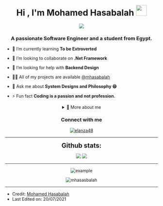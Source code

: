
<h1 align="center">Hi , I'm Mohamed Hasabalah <img src="https://media.giphy.com/media/hvRJCLFzcasrR4ia7z/giphy.gif" width="35"></h1>
<p align="center">
  <a href="https://github.com/DenverCoder1/readme-typing-svg"><img src="https://readme-typing-svg.herokuapp.com?lines=Software+Engineer;DS%20|%20AI%20|%20ML%20Enthusiast;.Net%20Developer;Always%20learning%20new%20things&center=true&width=500&height=50"></a>

<h3 font-size="20" align="center">A passionate Software Engineer and a student from Egypt.</h3>


- 🌱 I’m currently learning **To be Extroverted** 

- 👯 I’m looking to collaborate on **.Net Framework**

- 🤝 I’m looking for help with **Backend Design**

- 👨‍💻 All of my projects are available [@mhasabalah](github.com/mhasabalah)

- 💬 Ask me about **System Designs and Philosophy 😆**

- ⚡ Fun fact **Coding is a passion and not profession.**

<details align="center">
<summary>🔬 More about me</summary>

<h2 align="center"><u><b>Knowledge Base</b></u></h2>

<h3 align="center">Languages</h3>
<p align="center">

  <a href="https://docs.microsoft.com/en-us/dotnet/csharp/" target="_blank"> 
    <img src=https://img.shields.io/badge/C%23-239120?style=for-the-badge&logo=c-sharp&logoColor=white
      alt="c#"/>
  </a> 
  
   <a href="https://www.cplusplus.com/" target="_blank"> 
    <img src=https://img.shields.io/badge/C%2B%2B-00599C?style=for-the-badge&logo=c%2B%2B&logoColor=white
      alt="c++"/>
  </a> 
 
  <a href="https://developer.mozilla.org/en-US/docs/Web/JavaScript" target="_blank"> 
    <img src="https://img.shields.io/badge/Javascript-F7DF1E.svg?style=for-the-badge&logo=javascript&logoColor=black"
      alt="javascript"/> 
  </a>
  <a href="https://www.w3.org/html/" target="_blank"> 
    <img src="https://img.shields.io/badge/html-E34F26.svg?style=for-the-badge&logo=html5&logoColor=white"
      alt="html5"/> 
  </a>
  <a href="https://www.w3schools.com/css/" target="_blank">
    <img src="https://img.shields.io/badge/css-1572B6.svg?style=for-the-badge&logo=css3&logoColor=white"
      alt="css3"/>
  </a>
  
   <a href="https://pythonprogramming.net/" target="_blank">
    <img src=https://img.shields.io/badge/Python-FFD43B?style=for-the-badge&logo=python&logoColor=darkgreen
      alt="python"/>
  </a>
  
  
</p>

<h3 align="center">Framework</h3>
<p align="center">
  <a href="https://dotnet.microsoft.com/" target="_blank">
    <img src="https://img.shields.io/badge/.NET-512BD4?style=for-the-badge&logo=dotnet&logoColor=white" alt=".Net"/> 
  </a>
      <a href="https://getbootstrap.com" target="_blank">
    <img src="https://img.shields.io/badge/bootstrap-7952B3.svg?style=for-the-badge&logo=bootstrap&logoColor=white"
      alt="bootstrap"/>
  </a>
  <a href="https://jquery.com/" target="_blank">
    <img src="https://img.shields.io/badge/jquery-0769AD.svg?style=for-the-badge&logo=jquery&logoColor=white" alt="jquery"/> 
  </a>
  

  
</p>

<h3 align="center">Version Control & CI/CD</h3>
<p align="center">
  <a href="https://git-scm.com/" target="_blank">
    <img src="https://img.shields.io/badge/git-F05032.svg?style=for-the-badge&logo=git&logoColor=white"
      alt="git"/>
  </a>
  <a href="https://github.com/ELanza-48" target="_blank">
    <img src="https://img.shields.io/badge/github-181717.svg?style=for-the-badge&logo=github&logoColor=white" alt="github" />
  </a>
  <a href="https://gitlab.com/Elanza-48" target="_blank">
    <img src="https://img.shields.io/badge/gitlab-181717.svg?style=for-the-badge&logo=gitlab&logoColor=white"
      alt="git"/>
  </a>
    <a href="https://www.docker.com/" target="_blank">
    <img src="https://img.shields.io/badge/docker-2496ED.svg?style=for-the-badge&logo=docker&logoColor=white"
      alt="docker"/>
  </a>
  <a href="https://www.jenkins.io" target="_blank"> 
    <img src="https://img.shields.io/badge/jenkins-D24939.svg?style=for-the-badge&logo=jenkins&logoColor=white" alt="jenkins"/> 
  </a>
</p>


<h3 align="center">Preferred IDEs  & Tools :</h3>
<p align="center"> 
  <a href="https://eclipse.org" target="_blank">
    <img src="https://img.shields.io/badge/eclipse-2C2255.svg?style=for-the-badge&logo=eclipse&logoColor=white" alt="eclipse IDE"/> 
  </a>
  <a href="https://code.visualstudio.com/" target="_blank">
    <img src="https://img.shields.io/badge/vscode-007ACC.svg?style=for-the-badge&logo=visualstudiocode&logoColor=white" alt="vsCode"/> 
  </a>
  <a href="https://www.jetbrains.com/" target="_blank">
    <img src="https://img.shields.io/badge/jetbrains%20IDE-000000.svg?style=for-the-badge&logo=jetbrains&logoColor=white" alt="jetbrains" />
  </a>
  <a href="https://postman.com" target="_blank"> 
    <img src="https://img.shields.io/badge/postman-FF6C37.svg?style=for-the-badge&logo=postman&logoColor=white" alt="postman"/>
  </a>
  <a href="https://www.virtualbox.org/" target="_blank">
    <img src="https://img.shields.io/badge/virtualbox-183A61.svg?style=for-the-badge&logo=virtualbox&logoColor=white"
      alt="virtualbox"/>
  </a>
  <a href="https://ubuntu.com/" target="_blank"> 
    <img src="https://img.shields.io/badge/ubuntu-E95420.svg?style=for-the-badge&logo=ubuntu&logoColor=white" alt="ubuntu"/>
  </a>
</p>
</details>



<div align="center">
  <h3>Connect with me</h3>
  <div>
    <a  href="https://www.linkedin.com/in/mohamed-hasabalah-728978123/" target="_blank">
      <img src="https://img.shields.io/badge/Linked%20In-0A66C2.svg?style=for-the-badge&logo=linkedin&logoColor=white" alt="elanza48"/>
    </a>
  </div>
 
</div>



----

<div align="center">
<h2 align="center" style="margin: 5px 10px;">Github stats:</h2> 

[![](https://github-readme-stats.vercel.app/api?username=mhasabalah&show_icons=true&theme=tokyonight&hide_border=true&locale=en)](https://github.com/mhasabalah)
[![](https://github-readme-streak-stats.herokuapp.com/?user=mhasabalah&theme=material-palenight)](https://github.com/mhasabalah)
</div>

----

<p align="center">
  <img  src="https://raw.githubusercontent.com/mhasabalah/mhasabalah/main/resources/img/github-contribution-grid-snake.svg"
    alt="example" />
</p>




<p align="center"> <img src="https://komarev.com/ghpvc/?username=mhasasbalah&label=Profile%20views&color=0e75b6&style=plastic" alt="mhasasbalah" /> </p>
<hr/>

* Credit: [Mohamed Hasabalah](https://github.com/mhasabalah)
* Last Edited on: 20/07/2021








